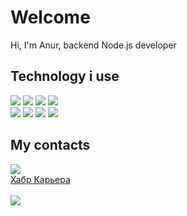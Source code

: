<h1> Welcome</h1>

Hi, I'm Anur, backend Node.js developer

## Technology i use

<div>
<img src='https://img.shields.io/badge/JavaScript-F7DF1E?style=for-the-badge&logo=javascript&logoColor=black'>
<img src='https://img.shields.io/badge/TypeScript-007ACC?style=for-the-badge&logo=typescript&logoColor=white'>
<img src='https://img.shields.io/badge/Node.js-43853D?style=for-the-badge&logo=node.js&logoColor=white'>
<img src='https://img.shields.io/badge/nestjs-%23E0234E.svg?style=for-the-badge&logo=nestjs&logoColor=white'>
</div>
<div>
<img src='https://img.shields.io/badge/MongoDB-%234ea94b.svg?style=for-the-badge&logo=mongodb&logoColor=white'>
<img src='https://img.shields.io/badge/redis-%23DD0031.svg?style=for-the-badge&logo=redis&logoColor=white'>
<img src='https://img.shields.io/badge/MariaDB-003545?style=for-the-badge&logo=mariadb&logoColor=white'>
<img src='https://img.shields.io/badge/postgres-%23316192.svg?style=for-the-badge&logo=postgresql&logoColor=white'>
</div>

## My contacts
<div>
<a href='https://t.me/anuritto'><img src='https://img.shields.io/badge/Telegram-2CA5E0?style=for-the-badge&logo=telegram&logoColor=white'></a>
</div>
<div>
<a href='https://career.habr.com/anuritto'> Хабр Карьера</a>
</div>

<br/>

<img src='https://github-readme-stats.vercel.app/api?username=anuritto&theme=blue-green'>
